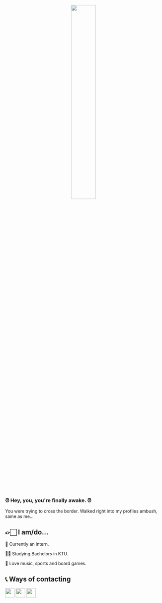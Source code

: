 
<p align="center">
  <img align="middle" width="40%" src="https://external-content.duckduckgo.com/iu/?u=https%3A%2F%2Fmedia1.tenor.com%2Fimages%2F2eada1bbeb4ed4182079cf00070324a2%2Ftenor.gif%3Fitemid%3D13903117&f=1&nofb=1">

</p>

### ⏰ Hey, you, you're finally awake. ⏰
You were trying to cross the border. Walked right into my profiles ambush, same as me...

## 👉🏻 I am/do...

👶 Currently an intern.

👨‍🎓 Studying Bachelors in KTU.

🤹 Love music, sports and board games.


## 📞 Ways of contacting
<a href="mailto:tautvydas.diksas@gmail.com" target="_blank" rel="noopener noreferrer"><img width="30" src="https://www.flaticon.com/svg/static/icons/svg/732/732200.svg"></a>
<a href="https://www.facebook.com/tautvydas.diksas/" target="_blank" rel="noopener noreferrer"><img width="30" src="https://www.flaticon.com/svg/static/icons/svg/733/733547.svg"></a>
<a href="https://www.linkedin.com/in/tautvydas-dikšas-107865173" target="_blank" rel="noopener noreferrer"><img width="30" src="https://www.flaticon.com/svg/static/icons/svg/174/174857.svg"></a>


<!--
**TautvydasD/TautvydasD** is a ✨ _special_ ✨ repository because its `README.md` (this file) appears on your GitHub profile.

Here are some ideas to get you started:

- 🔭 I’m currently working on ...
- 🌱 I’m currently learning ...
- 👯 I’m looking to collaborate on ...
- 🤔 I’m looking for help with ...
- 💬 Ask me about ...
- 📫 How to reach me: ...
- 😄 Pronouns: ...
- ⚡ Fun fact: ...
-->
